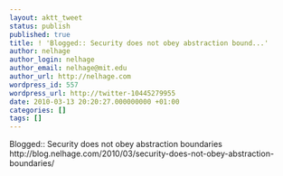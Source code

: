 ```yaml
---
layout: aktt_tweet
status: publish
published: true
title: ! 'Blogged:: Security does not obey abstraction bound...'
author: nelhage
author_login: nelhage
author_email: nelhage@mit.edu
author_url: http://nelhage.com
wordpress_id: 557
wordpress_url: http://twitter-10445279955
date: 2010-03-13 20:20:27.000000000 +01:00
categories: []
tags: []
---
```

Blogged:: Security does not obey abstraction boundaries http:&#47;&#47;blog.nelhage.com&#47;2010&#47;03&#47;security-does-not-obey-abstraction-boundaries&#47;
